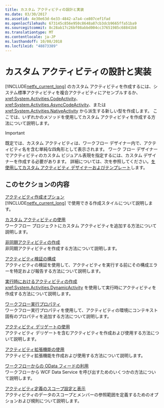 ```yaml
---
title: カスタム アクティビティの設計と実装
ms.date: 03/30/2017
ms.assetid: 4e30e63d-6e33-4842-a7a4-ce807cef1fad
ms.openlocfilehash: 673145c856e950c8648a87cb3dcb9665ffa51ba9
ms.sourcegitcommit: 8c28ab17c26bf08abbd004cc37651985c68841b8
ms.translationtype: MT
ms.contentlocale: ja-JP
ms.lasthandoff: 10/08/2018
ms.locfileid: "48873389"
---
```

# <a name="designing-and-implementing-custom-activities"></a>カスタム アクティビティの設計と実装
[!INCLUDE[netfx_current_long](../../../includes/netfx-current-long-md.md)] のカスタム アクティビティを作成するには、システム標準アクティビティを複合アクティビティにアセンブルするか、<xref:System.Activities.CodeActivity>、<xref:System.Activities.AsyncCodeActivity>、または <xref:System.Activities.NativeActivity> から派生する新しい型を作成します。 ここでは、いずれかのメソッドを使用してカスタム アクティビティを作成する方法について説明します。  
  
> [!IMPORTANT]
>  既定では、カスタム アクティビティは、ワークフロー デザイナー内で、アクティビティ名を含む単純な四角形として表示されます。 ワーク フロー デザイナーでアクティビティのカスタム ビジュアル表現を指定するには、カスタム デザイナーを作成する必要があります。 詳細については、次を参照してください。[を使用してカスタム アクティビティ デザイナーおよびテンプレート](../../../docs/framework/windows-workflow-foundation/using-custom-activity-designers-and-templates.md)します。  
  
## <a name="in-this-section"></a>このセクションの内容  
 [アクティビティ作成オプション](../../../docs/framework/windows-workflow-foundation/activity-authoring-options-in-wf.md)  
 [!INCLUDE[netfx_current_long](../../../includes/netfx-current-long-md.md)] で使用できる作成スタイルについて説明します。  
  
 [カスタム アクティビティの使用](../../../docs/framework/windows-workflow-foundation/using-a-custom-activity.md)  
 ワークフロー プロジェクトにカスタム アクティビティを追加する方法について説明します。  
  
  [非同期アクティビティの作成](../../../docs/framework/windows-workflow-foundation/creating-asynchronous-activities-in-wf.md)  
 非同期アクティビティを作成する方法について説明します。  
  
 [アクティビティ検証の構成](../../../docs/framework/windows-workflow-foundation/configuring-activity-validation.md)  
 アクティビティの検証を使用して、アクティビティを実行する前にその構成エラーを特定および報告する方法について説明します。  
  
 [実行時におけるアクティビティの作成](../../../docs/framework/windows-workflow-foundation/creating-an-activity-at-runtime-with-dynamicactivity.md)  
 <xref:System.Activities.DynamicActivity> を使用して実行時にアクティビティを作成する方法について説明します。  
  
 [ワークフロー実行プロパティ](../../../docs/framework/windows-workflow-foundation/workflow-execution-properties.md)  
 ワークフロー実行プロパティを使用して、アクティビティの環境にコンテキスト固有のプロパティを追加する方法について説明します。  
  
 [アクティビティ デリゲートの使用](../../../docs/framework/windows-workflow-foundation/using-activity-delegates.md)  
 アクティビティ デリゲートを含むアクティビティを作成および使用する方法について説明します。
  
 [アクティビティ拡張機能の使用](../../../docs/framework/windows-workflow-foundation/using-activity-extensions.md)  
 アクティビティ拡張機能を作成および使用する方法について説明します。  
  
 [ワークフローからの OData フィードの利用](../../../docs/framework/windows-workflow-foundation/consuming-odata-feeds-from-a-workflow.md)  
 ワークフローから WCF Data Service を呼び出すためのいくつかの方法について説明します。  
  
 [アクティビティ定義のスコープ設定と表示](../../../docs/framework/windows-workflow-foundation/activity-definition-scoping-and-visibility.md)  
 アクティビティのデータのスコープとメンバーの参照範囲を定義するためのオプションおよび規則について説明します。
